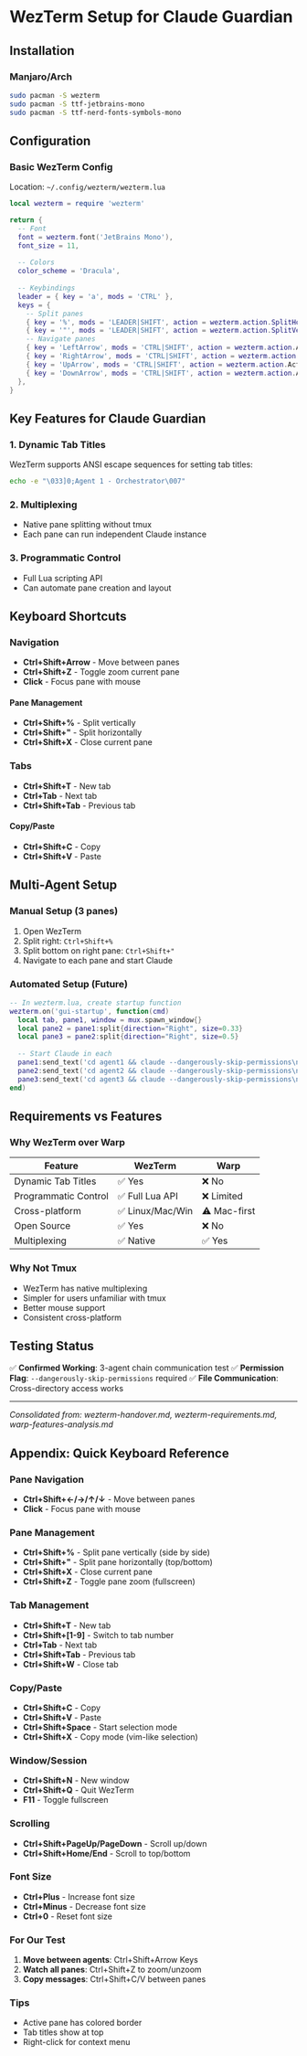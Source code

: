 # WezTerm Setup for Claude Guardian

## Installation

### Manjaro/Arch
```bash
sudo pacman -S wezterm
sudo pacman -S ttf-jetbrains-mono
sudo pacman -S ttf-nerd-fonts-symbols-mono
```

## Configuration

### Basic WezTerm Config
Location: `~/.config/wezterm/wezterm.lua`

```lua
local wezterm = require 'wezterm'

return {
  -- Font
  font = wezterm.font('JetBrains Mono'),
  font_size = 11,
  
  -- Colors
  color_scheme = 'Dracula',
  
  -- Keybindings
  leader = { key = 'a', mods = 'CTRL' },
  keys = {
    -- Split panes
    { key = '%', mods = 'LEADER|SHIFT', action = wezterm.action.SplitHorizontal },
    { key = '"', mods = 'LEADER|SHIFT', action = wezterm.action.SplitVertical },
    -- Navigate panes
    { key = 'LeftArrow', mods = 'CTRL|SHIFT', action = wezterm.action.ActivatePaneDirection 'Left' },
    { key = 'RightArrow', mods = 'CTRL|SHIFT', action = wezterm.action.ActivatePaneDirection 'Right' },
    { key = 'UpArrow', mods = 'CTRL|SHIFT', action = wezterm.action.ActivatePaneDirection 'Up' },
    { key = 'DownArrow', mods = 'CTRL|SHIFT', action = wezterm.action.ActivatePaneDirection 'Down' },
  },
}
```

## Key Features for Claude Guardian

### 1. Dynamic Tab Titles
WezTerm supports ANSI escape sequences for setting tab titles:
```bash
echo -e "\033]0;Agent 1 - Orchestrator\007"
```

### 2. Multiplexing
- Native pane splitting without tmux
- Each pane can run independent Claude instance

### 3. Programmatic Control
- Full Lua scripting API
- Can automate pane creation and layout

## Keyboard Shortcuts

### Navigation
- **Ctrl+Shift+Arrow** - Move between panes
- **Ctrl+Shift+Z** - Toggle zoom current pane
- **Click** - Focus pane with mouse

#### Pane Management
- **Ctrl+Shift+%** - Split vertically
- **Ctrl+Shift+"** - Split horizontally
- **Ctrl+Shift+X** - Close current pane

### Tabs
- **Ctrl+Shift+T** - New tab
- **Ctrl+Tab** - Next tab
- **Ctrl+Shift+Tab** - Previous tab

#### Copy/Paste
- **Ctrl+Shift+C** - Copy
- **Ctrl+Shift+V** - Paste

## Multi-Agent Setup

### Manual Setup (3 panes)
1. Open WezTerm
2. Split right: `Ctrl+Shift+%`
3. Split bottom on right pane: `Ctrl+Shift+"`
4. Navigate to each pane and start Claude

### Automated Setup (Future)
```lua
-- In wezterm.lua, create startup function
wezterm.on('gui-startup', function(cmd)
  local tab, pane1, window = mux.spawn_window{}
  local pane2 = pane1:split{direction="Right", size=0.33}
  local pane3 = pane2:split{direction="Right", size=0.5}
  
  -- Start Claude in each
  pane1:send_text('cd agent1 && claude --dangerously-skip-permissions\n')
  pane2:send_text('cd agent2 && claude --dangerously-skip-permissions\n')
  pane3:send_text('cd agent3 && claude --dangerously-skip-permissions\n')
end)
```

## Requirements vs Features

### Why WezTerm over Warp
| Feature | WezTerm | Warp |
|---------|---------|------|
| Dynamic Tab Titles | ✅ Yes | ❌ No |
| Programmatic Control | ✅ Full Lua API | ❌ Limited |
| Cross-platform | ✅ Linux/Mac/Win | ⚠️ Mac-first |
| Open Source | ✅ Yes | ❌ No |
| Multiplexing | ✅ Native | ✅ Yes |

### Why Not Tmux
- WezTerm has native multiplexing
- Simpler for users unfamiliar with tmux
- Better mouse support
- Consistent cross-platform

## Testing Status
✅ **Confirmed Working**: 3-agent chain communication test
✅ **Permission Flag**: `--dangerously-skip-permissions` required
✅ **File Communication**: Cross-directory access works

---
*Consolidated from: wezterm-handover.md, wezterm-requirements.md, warp-features-analysis.md*

## Appendix: Quick Keyboard Reference

### Pane Navigation
- **Ctrl+Shift+←/→/↑/↓** - Move between panes
- **Click** - Focus pane with mouse

### Pane Management
- **Ctrl+Shift+%** - Split pane vertically (side by side)
- **Ctrl+Shift+"** - Split pane horizontally (top/bottom)
- **Ctrl+Shift+X** - Close current pane
- **Ctrl+Shift+Z** - Toggle pane zoom (fullscreen)

### Tab Management
- **Ctrl+Shift+T** - New tab
- **Ctrl+Shift+[1-9]** - Switch to tab number
- **Ctrl+Tab** - Next tab
- **Ctrl+Shift+Tab** - Previous tab
- **Ctrl+Shift+W** - Close tab

### Copy/Paste
- **Ctrl+Shift+C** - Copy
- **Ctrl+Shift+V** - Paste
- **Ctrl+Shift+Space** - Start selection mode
- **Ctrl+Shift+X** - Copy mode (vim-like selection)

### Window/Session
- **Ctrl+Shift+N** - New window
- **Ctrl+Shift+Q** - Quit WezTerm
- **F11** - Toggle fullscreen

### Scrolling
- **Ctrl+Shift+PageUp/PageDown** - Scroll up/down
- **Ctrl+Shift+Home/End** - Scroll to top/bottom

### Font Size
- **Ctrl+Plus** - Increase font size
- **Ctrl+Minus** - Decrease font size
- **Ctrl+0** - Reset font size

### For Our Test
1. **Move between agents**: Ctrl+Shift+Arrow Keys
2. **Watch all panes**: Ctrl+Shift+Z to zoom/unzoom
3. **Copy messages**: Ctrl+Shift+C/V between panes

### Tips
- Active pane has colored border
- Tab titles show at top
- Right-click for context menu